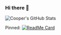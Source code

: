 ### Hi there 👋
![Cooper's GitHub Stats](https://github-readme-stats.vercel.app/api?username=cooper-anderson&show_icons=true)

Pinned:
[![ReadMe Card](https://github-readme-stats.vercel.app/api/pin/?username=cooper-anderson&repo=anticipainter)](https://github.com/cooper-anderson/anticipainter)

<!--
**cooper-anderson/cooper-anderson** is a ✨ _special_ ✨ repository because its `README.md` (this file) appears on your GitHub profile.

Here are some ideas to get you started:

- 🔭 I’m currently working on ...
- 🌱 I’m currently learning ...
- 👯 I’m looking to collaborate on ...
- 🤔 I’m looking for help with ...
- 💬 Ask me about ...
- 📫 How to reach me: ...
- 😄 Pronouns: ...
- ⚡ Fun fact: ...
-->
